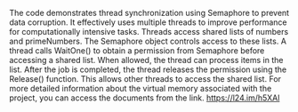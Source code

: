 The code demonstrates thread synchronization using Semaphore to prevent data corruption. It effectively uses multiple threads to improve performance for computationally intensive tasks. Threads access shared lists of numbers and primeNumbers. The Semaphore object controls access to these lists. A thread calls WaitOne() to obtain a permission from Semaphore before accessing a shared list. When allowed, the thread can process items in the list. After the job is completed, the thread releases the permission using the Release() function. This allows other threads to access the shared list.
For more detailed information about the virtual memory associated with the project, you can access the documents from the link. https://l24.im/h5XAl
